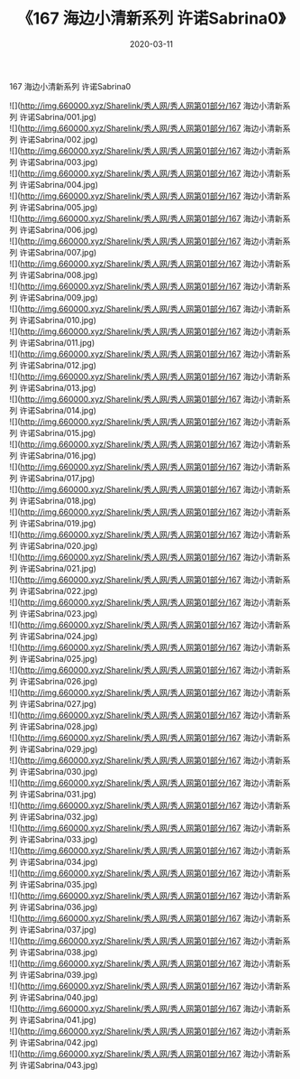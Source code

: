 ﻿---
layout: post
title:  《167 海边小清新系列 许诺Sabrina0》
date:   2020-03-11
img: http://img.660000.xyz/Sharelink/秀人网/秀人网第01部分/167 海边小清新系列 许诺Sabrina0/000.jpg
categories: [美女, 清纯, 唯美]
---

167 海边小清新系列 许诺Sabrina0

  ![](http://img.660000.xyz/Sharelink/秀人网/秀人网第01部分/167 海边小清新系列 许诺Sabrina/001.jpg) <br> ![](http://img.660000.xyz/Sharelink/秀人网/秀人网第01部分/167 海边小清新系列 许诺Sabrina/002.jpg) <br> ![](http://img.660000.xyz/Sharelink/秀人网/秀人网第01部分/167 海边小清新系列 许诺Sabrina/003.jpg) <br> ![](http://img.660000.xyz/Sharelink/秀人网/秀人网第01部分/167 海边小清新系列 许诺Sabrina/004.jpg) <br> ![](http://img.660000.xyz/Sharelink/秀人网/秀人网第01部分/167 海边小清新系列 许诺Sabrina/005.jpg) <br> ![](http://img.660000.xyz/Sharelink/秀人网/秀人网第01部分/167 海边小清新系列 许诺Sabrina/006.jpg) <br> ![](http://img.660000.xyz/Sharelink/秀人网/秀人网第01部分/167 海边小清新系列 许诺Sabrina/007.jpg) <br> ![](http://img.660000.xyz/Sharelink/秀人网/秀人网第01部分/167 海边小清新系列 许诺Sabrina/008.jpg) <br> ![](http://img.660000.xyz/Sharelink/秀人网/秀人网第01部分/167 海边小清新系列 许诺Sabrina/009.jpg) <br> ![](http://img.660000.xyz/Sharelink/秀人网/秀人网第01部分/167 海边小清新系列 许诺Sabrina/010.jpg) <br> ![](http://img.660000.xyz/Sharelink/秀人网/秀人网第01部分/167 海边小清新系列 许诺Sabrina/011.jpg) <br> ![](http://img.660000.xyz/Sharelink/秀人网/秀人网第01部分/167 海边小清新系列 许诺Sabrina/012.jpg) <br> ![](http://img.660000.xyz/Sharelink/秀人网/秀人网第01部分/167 海边小清新系列 许诺Sabrina/013.jpg) <br> ![](http://img.660000.xyz/Sharelink/秀人网/秀人网第01部分/167 海边小清新系列 许诺Sabrina/014.jpg) <br> ![](http://img.660000.xyz/Sharelink/秀人网/秀人网第01部分/167 海边小清新系列 许诺Sabrina/015.jpg) <br> ![](http://img.660000.xyz/Sharelink/秀人网/秀人网第01部分/167 海边小清新系列 许诺Sabrina/016.jpg) <br> ![](http://img.660000.xyz/Sharelink/秀人网/秀人网第01部分/167 海边小清新系列 许诺Sabrina/017.jpg) <br> ![](http://img.660000.xyz/Sharelink/秀人网/秀人网第01部分/167 海边小清新系列 许诺Sabrina/018.jpg) <br> ![](http://img.660000.xyz/Sharelink/秀人网/秀人网第01部分/167 海边小清新系列 许诺Sabrina/019.jpg) <br> ![](http://img.660000.xyz/Sharelink/秀人网/秀人网第01部分/167 海边小清新系列 许诺Sabrina/020.jpg) <br> ![](http://img.660000.xyz/Sharelink/秀人网/秀人网第01部分/167 海边小清新系列 许诺Sabrina/021.jpg) <br> ![](http://img.660000.xyz/Sharelink/秀人网/秀人网第01部分/167 海边小清新系列 许诺Sabrina/022.jpg) <br> ![](http://img.660000.xyz/Sharelink/秀人网/秀人网第01部分/167 海边小清新系列 许诺Sabrina/023.jpg) <br> ![](http://img.660000.xyz/Sharelink/秀人网/秀人网第01部分/167 海边小清新系列 许诺Sabrina/024.jpg) <br> ![](http://img.660000.xyz/Sharelink/秀人网/秀人网第01部分/167 海边小清新系列 许诺Sabrina/025.jpg) <br> ![](http://img.660000.xyz/Sharelink/秀人网/秀人网第01部分/167 海边小清新系列 许诺Sabrina/026.jpg) <br> ![](http://img.660000.xyz/Sharelink/秀人网/秀人网第01部分/167 海边小清新系列 许诺Sabrina/027.jpg) <br> ![](http://img.660000.xyz/Sharelink/秀人网/秀人网第01部分/167 海边小清新系列 许诺Sabrina/028.jpg) <br> ![](http://img.660000.xyz/Sharelink/秀人网/秀人网第01部分/167 海边小清新系列 许诺Sabrina/029.jpg) <br> ![](http://img.660000.xyz/Sharelink/秀人网/秀人网第01部分/167 海边小清新系列 许诺Sabrina/030.jpg) <br> ![](http://img.660000.xyz/Sharelink/秀人网/秀人网第01部分/167 海边小清新系列 许诺Sabrina/031.jpg) <br> ![](http://img.660000.xyz/Sharelink/秀人网/秀人网第01部分/167 海边小清新系列 许诺Sabrina/032.jpg) <br> ![](http://img.660000.xyz/Sharelink/秀人网/秀人网第01部分/167 海边小清新系列 许诺Sabrina/033.jpg) <br> ![](http://img.660000.xyz/Sharelink/秀人网/秀人网第01部分/167 海边小清新系列 许诺Sabrina/034.jpg) <br> ![](http://img.660000.xyz/Sharelink/秀人网/秀人网第01部分/167 海边小清新系列 许诺Sabrina/035.jpg) <br> ![](http://img.660000.xyz/Sharelink/秀人网/秀人网第01部分/167 海边小清新系列 许诺Sabrina/036.jpg) <br> ![](http://img.660000.xyz/Sharelink/秀人网/秀人网第01部分/167 海边小清新系列 许诺Sabrina/037.jpg) <br> ![](http://img.660000.xyz/Sharelink/秀人网/秀人网第01部分/167 海边小清新系列 许诺Sabrina/038.jpg) <br> ![](http://img.660000.xyz/Sharelink/秀人网/秀人网第01部分/167 海边小清新系列 许诺Sabrina/039.jpg) <br> ![](http://img.660000.xyz/Sharelink/秀人网/秀人网第01部分/167 海边小清新系列 许诺Sabrina/040.jpg) <br> ![](http://img.660000.xyz/Sharelink/秀人网/秀人网第01部分/167 海边小清新系列 许诺Sabrina/041.jpg) <br> ![](http://img.660000.xyz/Sharelink/秀人网/秀人网第01部分/167 海边小清新系列 许诺Sabrina/042.jpg) <br> ![](http://img.660000.xyz/Sharelink/秀人网/秀人网第01部分/167 海边小清新系列 许诺Sabrina/043.jpg) <br>